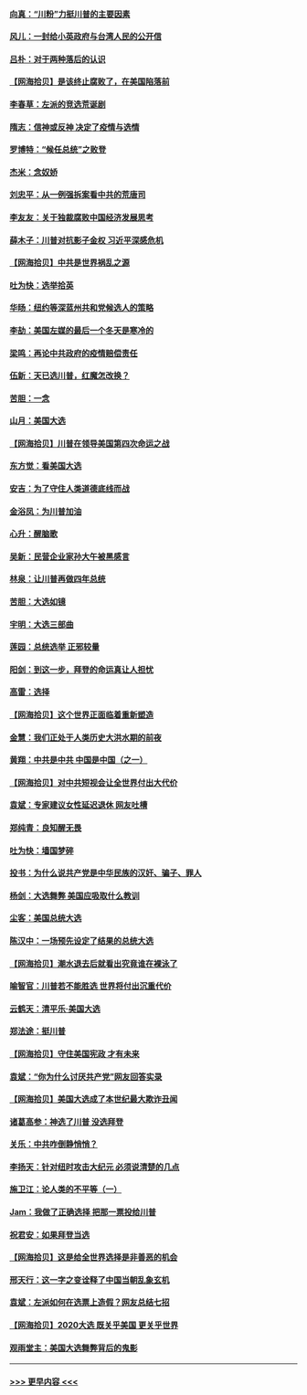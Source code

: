 #### [向真：“川粉”力挺川普的主要因素](../pages/nsc993/n12560774.md?t=11200202) 
#### [风儿：一封给小英政府与台湾人民的公开信](../pages/nsc993/n12560581.md?t=11200202) 
#### [吕朴：对于两种落后的认识](../pages/nsc993/n12560492.md?t=11200202) 
#### [【网海拾贝】是该终止腐败了，在美国陷落前](../pages/nsc993/n12559936.md?t=11200202) 
#### [李春草：左派的竞选荒诞剧](../pages/nsc993/n12558380.md?t=11200202) 
#### [隋志：信神或反神 决定了疫情与选情](../pages/nsc993/n12558255.md?t=11200202) 
#### [罗博特：“候任总统”之败登](../pages/nsc993/n12558189.md?t=11200202) 
#### [杰米：念奴娇](../pages/nsc993/n12558174.md?t=11200202) 
#### [刘忠平：从一例强拆案看中共的荒唐司](../pages/nsc993/n12558036.md?t=11200202) 
#### [李友友：关于独裁腐败中国经济发展思考](../pages/nsc993/n12558004.md?t=11200202) 
#### [薛木子：川普对抗影子金权 习近平深感危机](../pages/nsc993/n12557342.md?t=11200202) 
#### [【网海拾贝】中共是世界祸乱之源](../pages/nsc993/n12555353.md?t=11200202) 
#### [吐为快：选举拾英](../pages/nsc993/n12555041.md?t=11200202) 
#### [华旸：纽约等深蓝州共和党候选人的策略](../pages/nsc993/n12554309.md?t=11200202) 
#### [李劼：美国左媒的最后一个冬天是寒冷的](../pages/nsc993/n12552947.md?t=11200202) 
#### [梁鸣：再论中共政府的疫情赔偿责任](../pages/nsc993/n12553012.md?t=11200202) 
#### [伍新：天已选川普，红魔怎改换？](../pages/nsc993/n12552970.md?t=11200202) 
#### [苦胆：一念](../pages/nsc993/n12552957.md?t=11200202) 
#### [山月：美国大选](../pages/nsc993/n12552446.md?t=11200202) 
#### [【网海拾贝】川普在领导美国第四次命运之战](../pages/nsc993/n12551973.md?t=11200202) 
#### [东方觉：看美国大选](../pages/nsc993/n12551647.md?t=11200202) 
#### [安吉：为了守住人类道德底线而战](../pages/nsc993/n12551111.md?t=11200202) 
#### [金浴凤：为川普加油](../pages/nsc993/n12551085.md?t=11200202) 
#### [心升：醒脑歌](../pages/nsc993/n12550984.md?t=11200202) 
#### [吴新：民营企业家孙大午被黑感言](../pages/nsc993/n12550656.md?t=11200202) 
#### [林泉：让川普再做四年总统](../pages/nsc993/n12550640.md?t=11200202) 
#### [苦胆：大选如镜](../pages/nsc993/n12550630.md?t=11200202) 
#### [宇明：大选三部曲](../pages/nsc993/n12550603.md?t=11200202) 
#### [莲园：总统选举 正邪较量](../pages/nsc993/n12550594.md?t=11200202) 
#### [阳剑：到这一步，拜登的命运真让人担忧](../pages/nsc993/n12549093.md?t=11200202) 
#### [高雷：选择](../pages/nsc993/n12549087.md?t=11200202) 
#### [【网海拾贝】这个世界正面临着重新塑造](../pages/nsc993/n12548326.md?t=11200202) 
#### [金慧：我们正处于人类历史大洪水期的前夜](../pages/nsc993/n12547914.md?t=11200202) 
#### [黄翔：中共是中共 中国是中国（之一）](../pages/nsc993/n12547576.md?t=11200202) 
#### [【网海拾贝】对中共短视会让全世界付出大代价](../pages/nsc993/n12546043.md?t=11200202) 
#### [袁斌：专家建议女性延迟退休 网友吐槽](../pages/nsc993/n12545424.md?t=11200202) 
#### [郑纯青：良知醒无畏](../pages/nsc993/n12545394.md?t=11200202) 
#### [吐为快：墙国梦碎](../pages/nsc993/n12545309.md?t=11200202) 
#### [投书：为什么说共产党是中华民族的汉奸、骗子、罪人](../pages/nsc993/n12545089.md?t=11200202) 
#### [杨剑：大选舞弊 美国应吸取什么教训](../pages/nsc993/n12543937.md?t=11200202) 
#### [尘客：美国总统大选](../pages/nsc993/n12543828.md?t=11200202) 
#### [陈汉中：一场预先设定了结果的总统大选](../pages/nsc993/n12543564.md?t=11200202) 
#### [【网海拾贝】潮水退去后就看出究竟谁在裸泳了](../pages/nsc993/n12543321.md?t=11200202) 
#### [喻智官：川普若不能胜选 世界将付出沉重代价](../pages/nsc993/n12541352.md?t=11200202) 
#### [云鹤天：清平乐‧美国大选](../pages/nsc993/n12540916.md?t=11200202) 
#### [郑法途：挺川普](../pages/nsc993/n12540898.md?t=11200202) 
#### [【网海拾贝】守住美国宪政 才有未来](../pages/nsc993/n12540423.md?t=11200202) 
#### [袁斌：“你为什么讨厌共产党”网友回答实录](../pages/nsc993/n12540208.md?t=11200202) 
#### [【网海拾贝】美国大选成了本世纪最大欺诈丑闻](../pages/nsc993/n12538029.md?t=11200202) 
#### [诸葛高参：神选了川普 没选拜登](../pages/nsc993/n12537664.md?t=11200202) 
#### [关乐：中共咋倒静悄悄？](../pages/nsc993/n12537615.md?t=11200202) 
#### [李扬天：针对纽时攻击大纪元 必须说清楚的几点](../pages/nsc993/n12536001.md?t=11200202) 
#### [施卫江：论人类的不平等（一）](../pages/nsc993/n12535700.md?t=11200202) 
#### [Jam：我做了正确选择 把那一票投给川普](../pages/nsc993/n12535743.md?t=11200202) 
#### [祝君安：如果拜登当选](../pages/nsc993/n12535726.md?t=11200202) 
#### [【网海拾贝】这是给全世界选择是非善恶的机会](../pages/nsc993/n12535061.md?t=11200202) 
#### [邢天行：这一字之变诠释了中国当朝乱象玄机](../pages/nsc993/n12533446.md?t=11200202) 
#### [袁斌：左派如何在选票上造假？网友总结七招](../pages/nsc993/n12533180.md?t=11200202) 
#### [【网海拾贝】2020大选 既关乎美国 更关乎世界](../pages/nsc993/n12533161.md?t=11200202) 
#### [观雨堂主：美国大选舞弊背后的鬼影](../pages/nsc993/n12533153.md?t=11200202) 

----
#### [ >>> 更早内容 <<< ](../indexes/nsc993-earlier.md)
